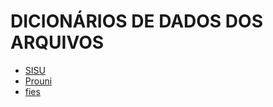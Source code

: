 # DICIONÁRIOS DE DADOS DOS ARQUIVOS

- [SISU](https://dadosabertos.mec.gov.br/sisu/item/133-dicionario-de-dados)
- [Prouni](https://dadosabertos.mec.gov.br/images/pdf/dicionario-prouni-20161222.pdf)
- [fies](https://dadosabertos.mec.gov.br/fies/item/81-dicionario-de-dados)
